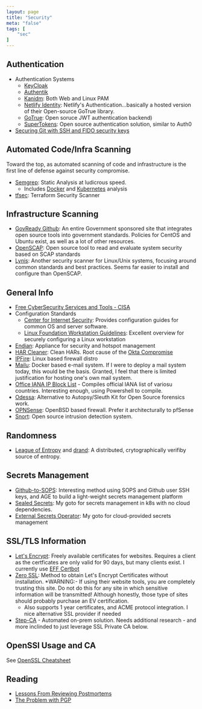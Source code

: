 ```yaml
---
layout: page
title: "Security"
meta: "false"
tags: [
    "sec"
]
---
```



## Authentication

- Authentication Systems
  - [KeyCloak](https://www.keycloak.org/)
  - [Authentik](https://goauthentik.io/)
  - [Kanidm](https://kanidm.com/): Both Web and Linux PAM
  - [Netlify Identity](https://www.netlify.com/docs/identity/): Netlify's Authentication...basically a hosted version of their Open-source GoTrue library.
  - [GoTrue](https://github.com/netlify/gotrue): Open soruce JWT authentication backend)
  - [SuperTokens](https://github.com/supertokens/supertokens-core): Open source authentication solution, similar to Auth0
- [Securing Git with SSH and FIDO security keys](https://developers.yubico.com/SSH/Securing_git_with_SSH_and_FIDO2.html)

## Automated Code/Infra Scanning

Toward the top, as automated scanning of code and infrastructure is the first line of defense against security compromise.

- [Semgrep](https://semgrep.dev/): Static Analysis at ludicrous speed.  
  - Includes [Docker](https://semgrep.dev/p/dockerfile) and [Kubernetes](https://semgrep.dev/p/kubernetes) analysis
- [tfsec](https://github.com/aquasecurity/tfsec): Terraform Security Scanner

## Infrastructure Scanning

- [GovReady Github](https://github.com/GovReady): An entire Government sponsored site that integrates open source tools into government standards.  Policies for CentOS and Ubuntu exist, as well as a lot of other resources.
- [OpenSCAP](http://www.open-scap.org/page/Main_Page): Open source tool to read and evaluate system security based on SCAP standards
- [Lynis](https://cisofy.com/lynis/):  Another security scanner for Linux/Unix systems, focusing around common standards and best practices.  Seems far easier to install and configure than OpenSCAP.

## General Info

- [Free CyberSecurity Services and Tools - CISA](https://www.cisa.gov/free-cybersecurity-services-and-tools)
- Configuration Standards
  - [Center for Internet Security](http://www.cisecurity.org/): Provides configuration guides for common OS and server software.
  - [Linux Foundation Workstation Guidelines](https://github.com/lfit/itpol/blob/master/linux-workstation-security.md): Excellent overview for securely configuring a Linux workstation
- [Endian](http://www.endian.com): Appliance for security and hotspot management
- [HAR Cleaner](https://blog.cloudflare.com/introducing-har-sanitizer-secure-har-sharing/): Clean HARs.  Root cause of the [Okta Compromise](https://sec.okta.com/harfiles)
- [IPFire](http://www.ipfire.org/): Linux based firewall distro
- [Mailu](https://mailu.io/): Docker based e-mail system.  If I were to deploy a mail system today, this would be the basis.  Granted, I feel that there is limited justification for hosting one's own mail system.
- [Office IANA IP Block List](https://github.com/HotCakeX/Official-IANA-IP-blocks) - Compiles official IANA list of variosu countries.  Interesting enough, using Powershell to compile.
- [Odessa](http://odessa.sourceforge.net/): Alternative to Autopsy/Sleuth Kit for Open Source forensics work.
- [OPNSense](https://opnsense.org/):  OpenBSD based firewall.  Prefer it architecturally to pfSense
- [Snort](https://www.snort.org/): Open source intrusion detection system.

## Randomness

- [League of Entropy](https://www.cloudflare.com/leagueofentropy/) and [drand](https://github.com/drand/drand): A distributed, crytographically verifiby source of entropy.

## Secrets Management

- [Github-to-SOPS](https://github.com/tarasglek/github-to-sops): Interesting method using SOPS and Github user SSH keys, and AGE to build a light-weight secrets management platform
- [Sealed Secrets](https://github.com/bitnami-labs/sealed-secrets): My goto for secrets management in k8s with no cloud dependencies.
- [External Secrets Operator](https://external-secrets.io/latest/): My goto for cloud-provided secrets management

## SSL/TLS Information

- [Let's Encrypt](https://letsencrypt.org/):  Freely available certificates for websites.
Requires a client as the certficates are only valid for 90 days, but many clients
exist.  I currently use [EFF Certbot](https://certbot.eff.org/)
- [Zero SSL](https://zerossl.com/#crt):  Method to obtain Let's Encrypt Certificates without installation. *WARNING:- If 
using their website tools, you are completely trusting this site.  Do not do this for any site in which sensitive information
will be transmitted!  Although honestly, those type of sites should probably purchase an EV certification.
  - Also supports 1 year certificates, and ACME protocol integration.  I nice alternative SSL provider if needed
- [Step-CA](https://smallstep.com/docs/step-ca) - Automated on-prem solution.  Needs additional research - and more inclinded to just leverage SSL Private CA below.

## OpenSSl Usage and CA 

See [OpenSSL Cheatsheet](/info/openssl-cheatsheet)


## Reading

- [Lessons From Reviewing Postmortems](http://danluu.com/postmortem-lessons/)
- [The Problem with PGP](https://latacora.micro.blog/2019/07/16/the-pgp-problem.html)